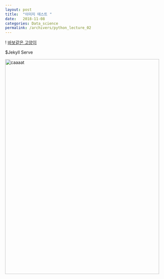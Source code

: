 ```yaml
---
layout: post
title:  "이미지 테스트 "
date:   2018-11-08 
categories: Data_science
permalink: /archivers/python_lecture_02
---
```




! [바보같은 고양이](https://drive.google.com/uc?id=10l05efWUaQGUxHFli2YghXryOMnVm7Fy)   

$Jekyll Serve

<img src="https://drive.google.com/uc?id=10l05efWUaQGUxHFli2YghXryOMnVm7Fy" alt="caaaat" height="700" width="500">
